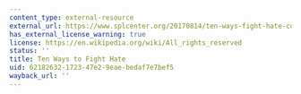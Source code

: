 ```yaml
---
content_type: external-resource
external_url: https://www.splcenter.org/20170814/ten-ways-fight-hate-community-response-guide
has_external_license_warning: true
license: https://en.wikipedia.org/wiki/All_rights_reserved
status: ''
title: Ten Ways to Fight Hate
uid: 62182632-1723-47e2-9eae-bedaf7e7bef5
wayback_url: ''
---
```

